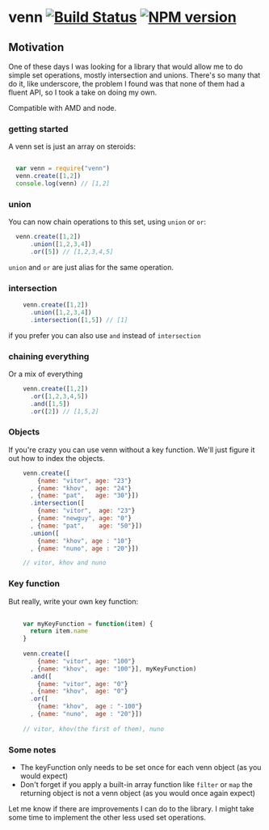 # venn [![Build Status](https://travis-ci.org/bitoiu/venn.png)](https://travis-ci.org/bitoiu/venn) [![NPM version](https://badge.fury.io/js/venn.png)](http://badge.fury.io/js/venn)

## Motivation

One of these days I was looking for a library that would allow me to do simple set operations, mostly intersection and unions. There's so many that do it, like underscore, the problem I found was that none of them had a fluent API, so I took a take on doing my own.

Compatible with AMD and node.

### getting started 

A venn set is just an array on steroids:

```javascript

  var venn = require("venn")
  venn.create([1,2])   
  console.log(venn) // [1,2]

```

### union

You can now chain operations to this set, using `union` or `or`:

```javascript
  venn.create([1,2])
      .union([1,2,3,4])
      .or([5]) // [1,2,3,4,5]
```

`union` and `or` are just alias for the same operation.

### intersection


```javascript
    venn.create([1,2])
      .union([1,2,3,4]) 
      .intersection([1,5]) // [1]
```

if you prefer you can also use `and` instead of `intersection`

### chaining everything

Or a mix of everything

```javascript
    venn.create([1,2])
      .or([1,2,3,4,5])
      .and([1,5])
      .or([2]) // [1,5,2]
```

### Objects

If you're crazy you can use venn without a key function. We'll just figure it out how to index the objects.

```javascript
    venn.create([
        {name: "vitor", age: "23"}
      , {name: "khov",  age: "24"}
      , {name: "pat",   age: "30"}])
      .intersection([
        {name: "vitor",  age: "23"}
      , {name: "newguy", age: "0"}
      , {name: "pat",    age: "50"}])
      .union([
        {name: "khov", age : "10"}
      , {name: "nuno", age : "20"}]) 

    // vitor, khov and nuno
```

### Key function

But really, write your own key function:

```javascript
  
    var myKeyFunction = function(item) {
      return item.name
    }
    
    venn.create([
        {name: "vitor", age: "100"}
      , {name: "khov",  age: "100"}], myKeyFunction)
      .and([
        {name: "vitor", age: "0"}
      , {name: "khov",  age: "0"}
      .or([
        {name: "khov",  age : "-100"}
      , {name: "nuno",  age : "20"}]) 
   
    // vitor, khov(the first of them), nuno
```

### Some notes

* The keyFunction only needs to be set once for each venn object (as you would expect)
* Don't forget if you apply a built-in array function like `filter` or `map` the returning object is not a venn object (as you would once again expect)

Let me know if there are improvements I can do to the library. I might take some time to implement the other less used set operations.

